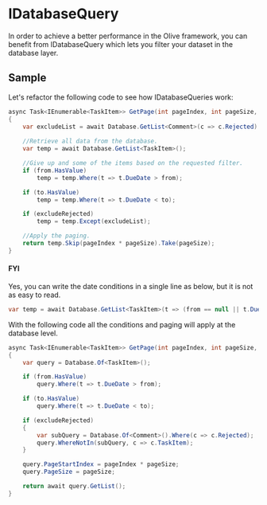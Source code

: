 
# IDatabaseQuery

In order to achieve a better performance in the Olive framework, you can benefit from IDatabaseQuery which lets you filter your dataset in the database layer.

## Sample
Let's refactor the following code to see how IDatabaseQueries work:

```c#
async Task<IEnumerable<TaskItem>> GetPage(int pageIndex, int pageSize, DateTime? from = null, DateTime? to = null, bool excludeRejected = false)
{
    var excludeList = await Database.GetList<Comment>(c => c.Rejected).Select(c => c.TaskItem);
    
	//Retrieve all data from the database.
    var temp = await Database.GetList<TaskItem>();

	//Give up and some of the items based on the requested filter.
    if (from.HasValue)
        temp = temp.Where(t => t.DueDate > from);

    if (to.HasValue)
        temp = temp.Where(t => t.DueDate < to);

    if (excludeRejected)
        temp = temp.Except(excludeList);

	//Apply the paging.
    return temp.Skip(pageIndex * pageSize).Take(pageSize);
}
```

#### FYI
Yes, you can write the date conditions in a single line as below, but it is not as easy to read.
```c#
var temp = await Database.GetList<TaskItem>(t => (from == null || t.DueDate > from) && (to == null || t.DueDate < to));
```
With the following code all the conditions and paging will apply at the database level.
```c#
async Task<IEnumerable<TaskItem>> GetPage(int pageIndex, int pageSize, DateTime? from = null, DateTime? to = null, bool excludeRejected = false)
{
    var query = Database.Of<TaskItem>();

    if (from.HasValue)
        query.Where(t => t.DueDate > from);

    if (to.HasValue)
        query.Where(t => t.DueDate < to);

    if (excludeRejected)
    {
        var subQuery = Database.Of<Comment>().Where(c => c.Rejected);
        query.WhereNotIn(subQuery, c => c.TaskItem);
    }

    query.PageStartIndex = pageIndex * pageSize;
    query.PageSize = pageSize;

    return await query.GetList();
}
```
